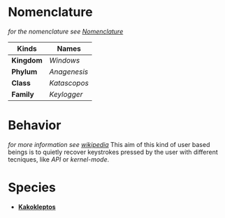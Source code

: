 # Nomenclature
*for the nomenclature see [Nomenclature](../../../../NOMENCLATURE.md)*

| Kinds       	| Names        	|
|---------------|---------------|
| **Kingdom** 	| *Windows* 	|
| **Phylum**   	| *Anagenesis* 	|
| **Class**		| *Katascopos* 	|
| **Family** 	| *Keylogger*  	|

# Behavior
*for more information see [wikipedia](https://en.wikipedia.org/Keystroke_logging)*
This aim of this kind of user based beings is to quietly recover keystrokes pressed by the user with different tecniques, like *API* or *kernel-mode*.

# Species
* [**Kakokleptos**](https://gitlab.com/PhantomGhosts/Kakokleptos)
